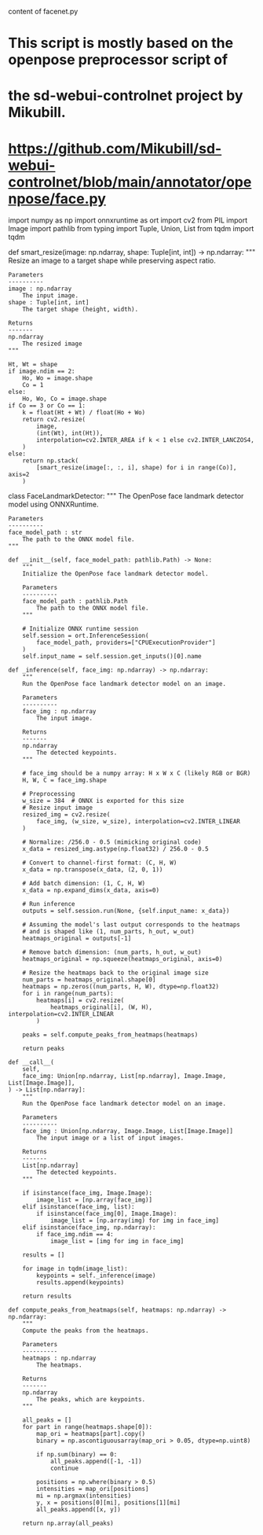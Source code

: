 content of facenet.py

# This script is mostly based on the openpose preprocessor script of
# the sd-webui-controlnet project by Mikubill.
# https://github.com/Mikubill/sd-webui-controlnet/blob/main/annotator/openpose/face.py

import numpy as np
import onnxruntime as ort
import cv2
from PIL import Image
import pathlib
from typing import Tuple, Union, List
from tqdm import tqdm


def smart_resize(image: np.ndarray, shape: Tuple[int, int]) -> np.ndarray:
    """
    Resize an image to a target shape while preserving aspect ratio.

    Parameters
    ----------
    image : np.ndarray
        The input image.
    shape : Tuple[int, int]
        The target shape (height, width).

    Returns
    -------
    np.ndarray
        The resized image
    """

    Ht, Wt = shape
    if image.ndim == 2:
        Ho, Wo = image.shape
        Co = 1
    else:
        Ho, Wo, Co = image.shape
    if Co == 3 or Co == 1:
        k = float(Ht + Wt) / float(Ho + Wo)
        return cv2.resize(
            image,
            (int(Wt), int(Ht)),
            interpolation=cv2.INTER_AREA if k < 1 else cv2.INTER_LANCZOS4,
        )
    else:
        return np.stack(
            [smart_resize(image[:, :, i], shape) for i in range(Co)], axis=2
        )


class FaceLandmarkDetector:
    """
    The OpenPose face landmark detector model using ONNXRuntime.

    Parameters
    ----------
    face_model_path : str
        The path to the ONNX model file.
    """

    def __init__(self, face_model_path: pathlib.Path) -> None:
        """
        Initialize the OpenPose face landmark detector model.

        Parameters
        ----------
        face_model_path : pathlib.Path
            The path to the ONNX model file.
        """

        # Initialize ONNX runtime session
        self.session = ort.InferenceSession(
            face_model_path, providers=["CPUExecutionProvider"]
        )
        self.input_name = self.session.get_inputs()[0].name

    def _inference(self, face_img: np.ndarray) -> np.ndarray:
        """
        Run the OpenPose face landmark detector model on an image.

        Parameters
        ----------
        face_img : np.ndarray
            The input image.

        Returns
        -------
        np.ndarray
            The detected keypoints.
        """

        # face_img should be a numpy array: H x W x C (likely RGB or BGR)
        H, W, C = face_img.shape

        # Preprocessing
        w_size = 384  # ONNX is exported for this size
        # Resize input image
        resized_img = cv2.resize(
            face_img, (w_size, w_size), interpolation=cv2.INTER_LINEAR
        )

        # Normalize: /256.0 - 0.5 (mimicking original code)
        x_data = resized_img.astype(np.float32) / 256.0 - 0.5

        # Convert to channel-first format: (C, H, W)
        x_data = np.transpose(x_data, (2, 0, 1))

        # Add batch dimension: (1, C, H, W)
        x_data = np.expand_dims(x_data, axis=0)

        # Run inference
        outputs = self.session.run(None, {self.input_name: x_data})

        # Assuming the model's last output corresponds to the heatmaps
        # and is shaped like (1, num_parts, h_out, w_out)
        heatmaps_original = outputs[-1]

        # Remove batch dimension: (num_parts, h_out, w_out)
        heatmaps_original = np.squeeze(heatmaps_original, axis=0)

        # Resize the heatmaps back to the original image size
        num_parts = heatmaps_original.shape[0]
        heatmaps = np.zeros((num_parts, H, W), dtype=np.float32)
        for i in range(num_parts):
            heatmaps[i] = cv2.resize(
                heatmaps_original[i], (W, H), interpolation=cv2.INTER_LINEAR
            )

        peaks = self.compute_peaks_from_heatmaps(heatmaps)

        return peaks

    def __call__(
        self,
        face_img: Union[np.ndarray, List[np.ndarray], Image.Image, List[Image.Image]],
    ) -> List[np.ndarray]:
        """
        Run the OpenPose face landmark detector model on an image.

        Parameters
        ----------
        face_img : Union[np.ndarray, Image.Image, List[Image.Image]]
            The input image or a list of input images.

        Returns
        -------
        List[np.ndarray]
            The detected keypoints.
        """

        if isinstance(face_img, Image.Image):
            image_list = [np.array(face_img)]
        elif isinstance(face_img, list):
            if isinstance(face_img[0], Image.Image):
                image_list = [np.array(img) for img in face_img]
        elif isinstance(face_img, np.ndarray):
            if face_img.ndim == 4:
                image_list = [img for img in face_img]

        results = []

        for image in tqdm(image_list):
            keypoints = self._inference(image)
            results.append(keypoints)

        return results

    def compute_peaks_from_heatmaps(self, heatmaps: np.ndarray) -> np.ndarray:
        """
        Compute the peaks from the heatmaps.

        Parameters
        ----------
        heatmaps : np.ndarray
            The heatmaps.

        Returns
        -------
        np.ndarray
            The peaks, which are keypoints.
        """

        all_peaks = []
        for part in range(heatmaps.shape[0]):
            map_ori = heatmaps[part].copy()
            binary = np.ascontiguousarray(map_ori > 0.05, dtype=np.uint8)

            if np.sum(binary) == 0:
                all_peaks.append([-1, -1])
                continue

            positions = np.where(binary > 0.5)
            intensities = map_ori[positions]
            mi = np.argmax(intensities)
            y, x = positions[0][mi], positions[1][mi]
            all_peaks.append([x, y])

        return np.array(all_peaks)
